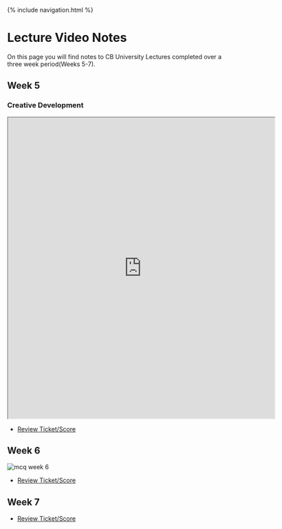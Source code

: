 {% include navigation.html %}
 
# Lecture Video Notes

On this page you will find notes to CB University Lectures completed over a three week period(Weeks 5-7).

 
## Week 5

### Creative Development

<iframe height="700px" width="620x" src="https://docs.google.com/document/d/e/2PACX-1vSxDGZmNTdr02VS9qwibJ6ttxe56Mk_zGv-Jp6JTakJphX9HQKn1PC6msotZ_y7O_hvKANbaM804BdT/pub?embedded=true"></iframe>


- [Review Ticket/Score](https://github.com/GavinYWu/kylies-disciples2/issues/7#issue-1209094038)

## Week 6

![mcq week 6](https://user-images.githubusercontent.com/89228041/165668041-91f13524-f6bb-4ef7-b7fb-c8e34a7d03ac.png)


- [Review Ticket/Score](https://github.com/GavinYWu/kylies-disciples2/issues/7#issuecomment-1104340873)


## Week 7

- [Review Ticket/Score](https://github.com/GavinYWu/kylies-disciples2/issues/7#issuecomment-1104341057)


